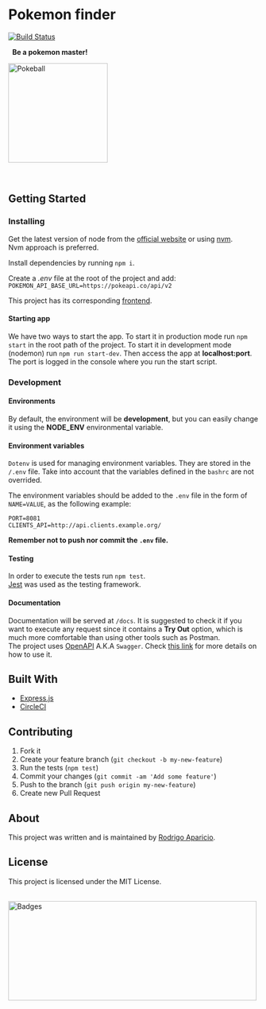 # Pokemon finder

[![Build Status](https://circleci.com/gh/raparicio6/pokemon-finder-node.svg?style=shield)](https://circleci.com/gh/raparicio6/pokemon-finder-node)

&nbsp;
**Be a pokemon master!**

<img alt="Pokeball" src="https://upload.wikimedia.org/wikipedia/commons/thumb/5/51/Pokebola-pokeball-png-0.png/601px-Pokebola-pokeball-png-0.png" height="200" width="200">

&nbsp;
## Getting Started

### Installing

Get the latest version of node from the [official website](https://nodejs.org/) or using [nvm](https://github.com/creationix/nvm).  
Nvm approach is preferred.

Install dependencies by running `npm i`.

Create a *.env* file at the root of the project and add:  
`POKEMON_API_BASE_URL=https://pokeapi.co/api/v2`

This project has its corresponding [frontend](https://github.com/raparicio6/pokemon-finder-react).

#### Starting app

We have two ways to start the app. To start it in production mode run `npm start` in the root path of the project. To start it in development mode (nodemon) run `npm run start-dev`. Then access the app at **localhost:port**. The port is logged in the console where you run the start script.

### Development

#### Environments

By default, the environment will be **development**, but you can easily change it using the **NODE_ENV** environmental variable.

#### Environment variables

`Dotenv` is used for managing environment variables. They are stored in the `/.env` file. Take into account that the variables defined in the `bashrc` are not overrided.

The environment variables should be added to the `.env` file in the form of `NAME=VALUE`, as the following example:

```
PORT=8081
CLIENTS_API=http://api.clients.example.org/
```

**Remember not to push nor commit the `.env` file.**

#### Testing

In order to execute the tests run `npm test`.  
[Jest](https://jestjs.io/) was used as the testing framework.

#### Documentation

Documentation will be served at `/docs`. It is suggested to check it if you want to execute any request since it contains a **Try Out** option, which is much more comfortable than using other tools such as Postman.  
The project uses [OpenAPI](https://github.com/OAI/OpenAPI-Specification) A.K.A `Swagger`. Check [this link](https://medium.com/wolox-driving-innovation/documenting-a-nodejs-rest-api-with-openapi-3-swagger-5deee9f50420) for more details on how to use it.

## Built With

* [Express.js](https://expressjs.com/)
* [CircleCI](https://circleci.com/)

## Contributing

1. Fork it
2. Create your feature branch (`git checkout -b my-new-feature`)
3. Run the tests (`npm test`)
4. Commit your changes (`git commit -am 'Add some feature'`)
5. Push to the branch (`git push origin my-new-feature`)
6. Create new Pull Request

## About

This project was written and is maintained by [Rodrigo Aparicio](https://github.com/raparicio6).

## License

This project is licensed under the MIT License.

&nbsp;
<img alt="Badges" src="https://i.ya-webdesign.com/images/pokemon-badge-png-1.png" height="200" width="500">